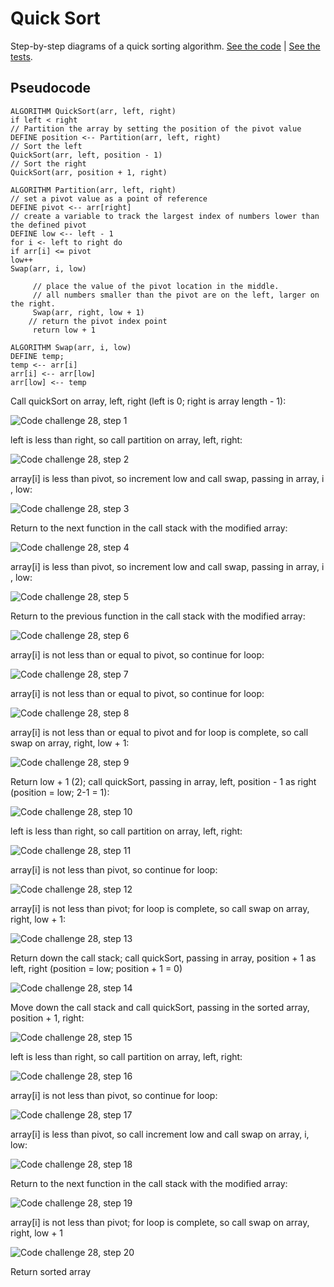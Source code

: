# Quick Sort

Step-by-step diagrams of a quick sorting algorithm. [See the code](./QuickSort.java) | [See the tests](../../../../../test/java/datastructures/sorting/sortingTest.java).

## Pseudocode

```.ignorelang
ALGORITHM QuickSort(arr, left, right)
if left < right
// Partition the array by setting the position of the pivot value
DEFINE position <-- Partition(arr, left, right)
// Sort the left
QuickSort(arr, left, position - 1)
// Sort the right
QuickSort(arr, position + 1, right)

ALGORITHM Partition(arr, left, right)
// set a pivot value as a point of reference
DEFINE pivot <-- arr[right]
// create a variable to track the largest index of numbers lower than the defined pivot
DEFINE low <-- left - 1
for i <- left to right do
if arr[i] <= pivot
low++
Swap(arr, i, low)

     // place the value of the pivot location in the middle.
     // all numbers smaller than the pivot are on the left, larger on the right.
     Swap(arr, right, low + 1)
    // return the pivot index point
     return low + 1

ALGORITHM Swap(arr, i, low)
DEFINE temp;
temp <-- arr[i]
arr[i] <-- arr[low]
arr[low] <-- temp
```

Call quickSort on array, left, right (left is 0; right is array length - 1):

![Code challenge 28, step 1](../../../resources/cc-28-01.png)

left is less than right, so call partition on array, left, right:

![Code challenge 28, step 2](../../../resources/cc-28-02.png)

array[i] is less than pivot, so increment low and call swap, passing in array, i , low:

![Code challenge 28, step 3](../../../resources/cc-28-03.png)

Return to the next function in the call stack with the modified array:

![Code challenge 28, step 4](../../../resources/cc-28-04.png)

array[i] is less than pivot, so increment low and call swap, passing in array, i , low:

![Code challenge 28, step 5](../../../resources/cc-28-05.png)

Return to the previous function in the call stack with the modified array:

![Code challenge 28, step 6](../../../resources/cc-28-06.png)

array[i] is not less than or equal to pivot, so continue for loop:

![Code challenge 28, step 7](../../../resources/cc-28-07.png)

array[i] is not less than or equal to pivot, so continue for loop:

![Code challenge 28, step 8](../../../resources/cc-28-08.png)

array[i] is not less than or equal to pivot and for loop is complete, so call swap on array, right, low + 1:

![Code challenge 28, step 9](../../../resources/cc-28-09.png)

Return low + 1 (2); call quickSort, passing in array, left, position - 1 as right (position = low; 2-1 = 1):

![Code challenge 28, step 10](../../../resources/cc-28-10.png)

left is less than right, so call partition on array, left, right:

![Code challenge 28, step 11](../../../resources/cc-28-11.png)

array[i] is not less than pivot, so continue for loop:

![Code challenge 28, step 12](../../../resources/cc-28-12.png)

array[i] is not less than pivot; for loop is complete, so call swap on array, right, low + 1:

![Code challenge 28, step 13](../../../resources/cc-28-13.png)

Return down the call stack; call quickSort, passing in array, position + 1 as left, right (position = low; position + 1 = 0)

![Code challenge 28, step 14](../../../resources/cc-28-14.png)

Move down the call stack and call quickSort, passing in the sorted array, position + 1, right:

![Code challenge 28, step 15](../../../resources/cc-28-15.png)

left is less than right, so call partition on array, left, right:

![Code challenge 28, step 16](../../../resources/cc-28-16.png)

array[i] is not less than pivot, so continue for loop:

![Code challenge 28, step 17](../../../resources/cc-28-17.png)

array[i] is less than pivot, so call increment low and call swap on array, i, low:

![Code challenge 28, step 18](../../../resources/cc-28-18.png)

Return to the next function in the call stack with the modified array:

![Code challenge 28, step 19](../../../resources/cc-28-19.png)

array[i] is not less than pivot; for loop is complete, so call swap on array, right, low + 1

![Code challenge 28, step 20](../../../resources/cc-28-20.png)

Return sorted array
